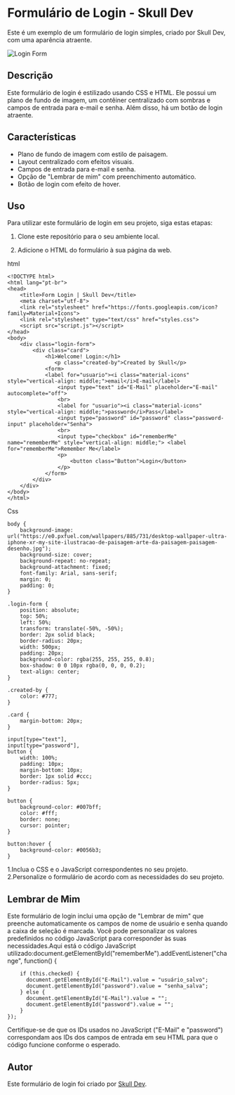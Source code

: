 # Formulário de Login - Skull Dev

Este é um exemplo de um formulário de login simples, criado por Skull Dev, com uma aparência atraente.

![Login Form](https://e0.pxfuel.com/wallpapers/885/731/desktop-wallpaper-ultra-iphone-xr-my-site-ilustracao-de-paisagem-arte-da-paisagem-paisagem-desenho.jpg)

## Descrição

Este formulário de login é estilizado usando CSS e HTML. Ele possui um plano de fundo de imagem, um contêiner centralizado com sombras e campos de entrada para e-mail e senha. Além disso, há um botão de login atraente.

## Características

- Plano de fundo de imagem com estilo de paisagem.
- Layout centralizado com efeitos visuais.
- Campos de entrada para e-mail e senha.
- Opção de "Lembrar de mim" com preenchimento automático.
- Botão de login com efeito de hover.

## Uso

Para utilizar este formulário de login em seu projeto, siga estas etapas:

1. Clone este repositório para o seu ambiente local.

2. Adicione o HTML do formulário à sua página da web.

html
```
<!DOCTYPE html>
<html lang="pt-br">
<head>
    <title>Form Login | Skull Dev</title>
    <meta charset="utf-8">
    <link rel="stylesheet" href="https://fonts.googleapis.com/icon?family=Material+Icons">
    <link rel="stylesheet" type="text/css" href="styles.css">
    <script src="script.js"></script>
</head>
<body>
    <div class="login-form">
        <div class="card">
            <h1>Welcome! Login:</h1>
               <p class="created-by">Created by Skull</p>
            <form>
            <label for="usuario"><i class="material-icons" style="vertical-align: middle;">email</i>E-mail</label>
                <input type="text" id="E-Mail" placeholder="E-mail" autocomplete="off">
                <br>
                <label for "usuario"><i class="material-icons" style="vertical-align: middle;">password</i>Pass</label>
                <input type="password" id="password" class="password-input" placeholder="Senha">
                <br>
                <input type="checkbox" id="rememberMe" name="rememberMe" style="vertical-align: middle;"> <label for="rememberMe">Remember Me</label>
                <p>
                    <button class="Button">Login</button>
                </p>
            </form>
        </div>
    </div>
</body>
</html>
```
Css
```
body {
    background-image: url("https://e0.pxfuel.com/wallpapers/885/731/desktop-wallpaper-ultra-iphone-xr-my-site-ilustracao-de-paisagem-arte-da-paisagem-paisagem-desenho.jpg");
    background-size: cover;
    background-repeat: no-repeat;
    background-attachment: fixed;
    font-family: Arial, sans-serif;
    margin: 0;
    padding: 0;
}

.login-form {
    position: absolute;
    top: 50%;
    left: 50%;
    transform: translate(-50%, -50%);
    border: 2px solid black;
    border-radius: 20px;
    width: 500px;
    padding: 20px;
    background-color: rgba(255, 255, 255, 0.8);
    box-shadow: 0 0 10px rgba(0, 0, 0, 0.2);
    text-align: center;
}

.created-by {
    color: #777;
}

.card {
    margin-bottom: 20px;
}

input[type="text"],
input[type="password"],
button {
    width: 100%;
    padding: 10px;
    margin-bottom: 10px;
    border: 1px solid #ccc;
    border-radius: 5px;
}

button {
    background-color: #007bff;
    color: #fff;
    border: none;
    cursor: pointer;
}

button:hover {
    background-color: #0056b3;
}
```
1.Inclua o CSS e o JavaScript correspondentes no seu projeto.
2.Personalize o formulário de acordo com as necessidades do seu projeto.
## Lembrar de Mim
Este formulário de login inclui uma opção de "Lembrar de mim" que preenche automaticamente os campos de nome de usuário e senha quando a caixa de seleção é marcada.
Você pode personalizar os valores predefinidos no código JavaScript para corresponder às suas necessidades.Aqui está o código JavaScript utilizado:document.getElementById("rememberMe").addEventListener("change", function() {
```
    if (this.checked) {
      document.getElementById("E-Mail").value = "usuário_salvo";
      document.getElementById("password").value = "senha_salva";
    } else {
      document.getElementById("E-Mail").value = "";
      document.getElementById("password").value = "";
    }
});
```
Certifique-se de que os IDs usados no JavaScript ("E-Mail" e "password") correspondam aos IDs dos campos de entrada em seu HTML para que o código funcione conforme o esperado.
## Autor
Este formulário de login foi criado por [Skull Dev](https://github.com/SkullXss).
